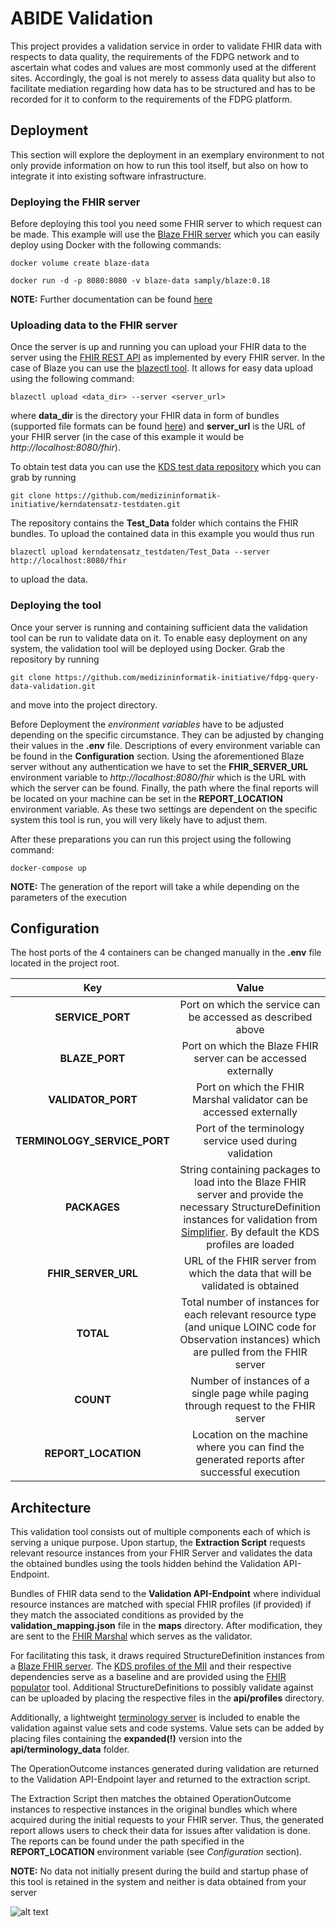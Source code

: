 # ABIDE Validation
This project provides a validation service in order to validate FHIR data
with respects to data quality, the requirements of the FDPG network and to 
ascertain what codes and values are most commonly used at the different sites.
Accordingly, the goal is not merely to assess data quality but also to 
facilitate mediation regarding how data has to be structured and has to be 
recorded for it to conform to the requirements of the FDPG platform.

## Deployment
This section will explore the deployment in an exemplary environment to not only provide information on
how to run this tool itself, but also on how to integrate it into existing software infrastructure.

### Deploying the FHIR server
Before deploying this tool you need some FHIR server to which request can be made. This example will use
the [Blaze FHIR server](https://github.com/samply/blaze) which you can easily deploy using Docker with
the following commands:

```docker volume create blaze-data```

```docker run -d -p 8080:8080 -v blaze-data samply/blaze:0.18```

**NOTE:** Further documentation can be found [here](https://github.com/samply/blaze/blob/master/docs/deployment/docker-deployment.md)

### Uploading data to the FHIR server
Once the server is up and running you can upload your FHIR data to the server using the [FHIR REST API](https://www.hl7.org/fhir/http.html)
as implemented by every FHIR server. In the case of Blaze you can use the [blazectl tool](https://github.com/samply/blazectl).
It allows for easy data upload using the following command:

```blazectl upload <data_dir> --server <server_url>```

where **data_dir** is the directory your FHIR data in form of bundles (supported file formats can be found [here](https://github.com/samply/blazectl#upload))
and **server_url** is the URL of your FHIR server (in the case of this example it would be *http://localhost:8080/fhir*).

To obtain test data you can use the [KDS test data repository](https://github.com/medizininformatik-initiative/kerndatensatz-testdaten)
which you can grab by running 

```git clone https://github.com/medizininformatik-initiative/kerndatensatz-testdaten.git```

The repository contains the **Test_Data** folder which contains the FHIR bundles. To upload the contained data in this
example you would thus run

```blazectl upload kerndatensatz_testdaten/Test_Data --server http://localhost:8080/fhir```

to upload the data.

### Deploying the tool
Once your server is running and containing sufficient data the validation tool can be run to validate data on it. To
enable easy deployment on any system, the validation tool will be deployed using Docker. Grab the repository by running

```git clone https://github.com/medizininformatik-initiative/fdpg-query-data-validation.git```

and move into the project directory.

Before Deployment the *environment variables* have to be adjusted depending on the specific circumstance. They can be adjusted by changing 
their values in the **.env** file. Descriptions of every environment variable can be found in the **Configuration**
section. Using the aforementioned Blaze server without any authentication we have to set the **FHIR_SERVER_URL** 
environment variable to *http://localhost:8080/fhir* which is the URL with which the server can be found. Finally, the 
path where the final reports will be located on your machine can be set in the **REPORT_LOCATION** environment variable.
As these two settings are dependent on the specific system this tool is run, you will very likely have to adjust them.

After these preparations you can run this project using the following command:

```docker-compose up```

**NOTE:** The generation of the report will take a while depending on the parameters of the execution

## Configuration
The host ports of the 4 containers can be changed manually in the **.env** file located in the project
root.

|             Key              |                                                                                                          Value                                                                                                          |
|:----------------------------:|:-----------------------------------------------------------------------------------------------------------------------------------------------------------------------------------------------------------------------:|
|       **SERVICE_PORT**       |                                                                              Port on which the service can be accessed as described above                                                                               |
|        **BLAZE_PORT**        |                                                                             Port on which the Blaze FHIR server can be accessed externally                                                                              |
|      **VALIDATOR_PORT**      |                                                                           Port on which the FHIR Marshal validator can be accessed externally                                                                           |
| **TERMINOLOGY_SERVICE_PORT** |                                                                                 Port of the terminology service used during validation                                                                                  |
|         **PACKAGES**         | String containing packages to load into the Blaze FHIR server and provide the necessary StructureDefinition instances for validation from [Simplifier](https://simplifier.net/). By default the KDS profiles are loaded |
|     **FHIR_SERVER_URL**      |                                                                      URL of the FHIR server from which the data that will be validated is obtained                                                                      |
|          **TOTAL**           |                                    Total number of instances for each relevant resource type (and unique LOINC code for Observation instances) which are pulled from the FHIR server                                    |
|          **COUNT**           |                                                                  Number of instances of a single page while paging through request to the FHIR server                                                                   |
|     **REPORT_LOCATION**      |                                                               Location on the machine where you can find the generated reports after successful execution                                                               |

## Architecture
This validation tool consists out of multiple components each of which is serving a unique purpose. Upon startup, the 
**Extraction Script** requests relevant resource instances from your FHIR Server and validates the data the obtained 
bundles using the tools hidden behind the Validation API-Endpoint.

Bundles of FHIR data send to the **Validation API-Endpoint** where individual resource instances are matched with
special FHIR profiles (if provided) if they match the associated conditions as provided by the 
**validation_mapping.json** file in the **maps** directory. After modification, they are sent to
the [FHIR Marshal](https://github.com/itcr-uni-luebeck/fhir-marshal) which serves as the validator. 

For facilitating this task, it draws required StructureDefinition instances from a 
[Blaze FHIR server](https://github.com/samply/blaze). The [KDS profiles of the MII](https://simplifier.net/organization/koordinationsstellemii/~projects)
and their respective dependencies serve as a baseline and are provided using the [FHIR populator](https://pypi.org/project/fhir-populator/)
tool. Additional StructureDefinitions to possibly validate against can be uploaded by placing the respective
files in the **api/profiles** directory.

Additionally, a lightweight [terminology server](https://github.com/paulolaup/termite) is included to enable the 
validation against value sets and code systems. Value sets can be added by placing files containing
the **expanded(!)** version into the **api/terminology_data** folder.

The OperationOutcome instances generated during validation are returned to the Validation API-Endpoint layer and
returned to the extraction script.

The Extraction Script then matches the obtained OperationOutcome instances to respective instances in the original
bundles which where acquired during the initial requests to your FHIR server. Thus, the generated report allows users to
check their data for issues after validation is done. The reports can be found under the path specified in the 
**REPORT_LOCATION** environment variable (see *Configuration* section).

**NOTE:** No data not initially present during the build and startup phase of this tool is retained in the system and
neither is data obtained from your server

![alt text](architecture.PNG)